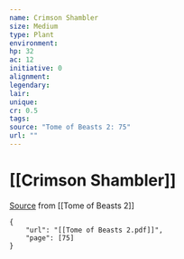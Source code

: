 ```yaml
---
name: Crimson Shambler
size: Medium
type: Plant
environment: 
hp: 32
ac: 12
initiative: 0
alignment: 
legendary: 
lair: 
unique: 
cr: 0.5
tags: 
source: "Tome of Beasts 2: 75"
url: ""
---
```

# [[Crimson Shambler]]

[Source](zotero://open-pdf/library/items/9UQIAB6R?page=75) from [[Tome of Beasts 2]]

```pdf
{
	"url": "[[Tome of Beasts 2.pdf]]",
	"page": [75]
}
```

